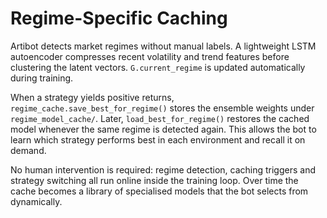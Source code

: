 # Regime-Specific Caching

Artibot detects market regimes without manual labels. A lightweight LSTM autoencoder compresses recent volatility and trend features before clustering the latent vectors. `G.current_regime` is updated automatically during training.

When a strategy yields positive returns, `regime_cache.save_best_for_regime()` stores the ensemble weights under `regime_model_cache/`. Later, `load_best_for_regime()` restores the cached model whenever the same regime is detected again. This allows the bot to learn which strategy performs best in each environment and recall it on demand.

No human intervention is required: regime detection, caching triggers and strategy switching all run online inside the training loop. Over time the cache becomes a library of specialised models that the bot selects from dynamically.
